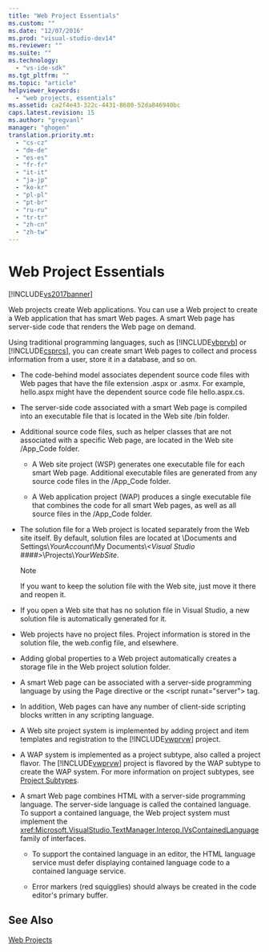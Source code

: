 ```yaml
---
title: "Web Project Essentials"
ms.custom: ""
ms.date: "12/07/2016"
ms.prod: "visual-studio-dev14"
ms.reviewer: ""
ms.suite: ""
ms.technology: 
  - "vs-ide-sdk"
ms.tgt_pltfrm: ""
ms.topic: "article"
helpviewer_keywords: 
  - "web projects, essentials"
ms.assetid: ca2f4e43-322c-4431-8680-52da846940bc
caps.latest.revision: 15
ms.author: "gregvanl"
manager: "ghogen"
translation.priority.mt: 
  - "cs-cz"
  - "de-de"
  - "es-es"
  - "fr-fr"
  - "it-it"
  - "ja-jp"
  - "ko-kr"
  - "pl-pl"
  - "pt-br"
  - "ru-ru"
  - "tr-tr"
  - "zh-cn"
  - "zh-tw"
---
```

# Web Project Essentials
[!INCLUDE[vs2017banner](../../code-quality/includes/vs2017banner.md)]

Web projects create Web applications. You can use a Web project to create a Web application that has smart Web pages. A smart Web page has server-side code that renders the Web page on demand.  
  
 Using traditional programming languages, such as [!INCLUDE[vbprvb](../../code-quality/includes/vbprvb_md.md)] or [!INCLUDE[csprcs](../../data-tools/includes/csprcs_md.md)], you can create smart Web pages to collect and process information from a user, store it in a database, and so on.  
  
-   The code-behind model associates dependent source code files with Web pages that have the file extension .aspx or .asmx. For example, hello.aspx might have the dependent source code file hello.aspx.cs.  
  
-   The server-side code associated with a smart Web page is compiled into an executable file that is located in the Web site /bin folder.  
  
-   Additional source code files, such as helper classes that are not associated with a specific Web page, are located in the Web site /App_Code folder.  
  
    -   A Web site project (WSP) generates one executable file for each smart Web page. Additional executable files are generated from any source code files in the /App_Code folder.  
  
    -   A Web application project (WAP) produces a single executable file that combines the code for all smart Web pages, as well as all source files in the /App_Code folder.  
  
-   The solution file for a Web project is located separately from the Web site itself. By default, solution files are located at \Documents and Settings\\*YourAccount*\My Documents\\*\<Visual Studio ####>*\Projects\\*YourWebSite*.  
  
    > [!NOTE]
    >  If you want to keep the solution file with the Web site, just move it there and reopen it.  
  
-   If you open a Web site that has no solution file in Visual Studio, a new solution file is automatically generated for it.  
  
-   Web projects have no project files. Project information is stored in the solution file, the web.config file, and elsewhere.  
  
-   Adding global properties to a Web project automatically creates a storage file in the Web project solution folder.  
  
-   A smart Web page can be associated with a server-side programming language by using the Page directive or the \<script runat="server"> tag.  
  
-   In addition, Web pages can have any number of client-side scripting blocks written in any scripting language.  
  
-   A Web site project system is implemented by adding project and item templates and registration to the [!INCLUDE[vwprvw](../../extensibility/internals/includes/vwprvw_md.md)] project.  
  
-   A WAP system is implemented as a project subtype, also called a project flavor. The [!INCLUDE[vwprvw](../../extensibility/internals/includes/vwprvw_md.md)] project is flavored by the WAP subtype to create the WAP system. For more information on project subtypes, see [Project Subtypes](../../extensibility/internals/project-subtypes.md).  
  
-   A smart Web page combines HTML with a server-side programming language. The server-side language is called the contained language. To support a contained language, the Web project system must implement the <xref:Microsoft.VisualStudio.TextManager.Interop.IVsContainedLanguage> family of interfaces.  
  
    -   To support the contained language in an editor, the HTML language service must defer displaying contained language code to a contained language service.  
  
    -   Error markers (red squigglies) should always be created in the code editor's primary buffer.  
  
## See Also  
 [Web Projects](../../extensibility/internals/web-projects.md)